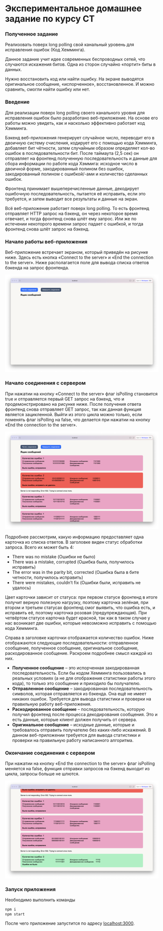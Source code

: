 # Экспериментальное домашнее задание по курсу СТ

### Полученное задание
Реализовать поверх long polling свой канальный уровень для исправления ошибок (Код Хемминга).  

Данное задание учит идее современных беспроводных сетей, что случаются искажения битов. 
Одна из сторон случайно «портит» биты в данных.  

Нужно восстановить код или найти ошибку. На экране выводятся оригинальное сообщение, «испорченное», восстановленное. 
И можно сравнить, смогли найти ошибку или нет.  

### Введение

Для реализации поверх long polling своего канального уровня для исправления ошибок было разработано веб-приложение. 
На основе его работы можно увидеть, как и насколько эффективно работает код Хэмминга.  

Бэкенд веб-приложения генерирует случайное число, переводит его в двоичную систему счисления, 
кодирует его с помощью кода Хэмминга, добавляет бит чётности, затем случайным образом определяет кол-во ошибок в 
последовательности бит. После таймаута (2,5 сек) он отправляет на фронтенд полученную последовательность и данные для 
сбора информации по работе кода Хэммига: исходное число в двоичной форме, закодированный полином без ошибок, 
закодированный полином с ошибкой/-ами и количество сделанных ошибок.  

Фронтенд принимает вышеперечисленные данные, декодирует ошибочную последовательность, пытается её исправить, 
если это требуется, и затем выводит все результаты и данные на экран.  

Всё веб-приложение работает поверх long polling. То есть фронтенд отправляет HTTP запрос на бэкенд, он через некоторое 
время отвечает, и тогда фронтенд снова шлёт ему запрос. Или же по истечении некоторого времени запрос падает с ошибкой,
и тогда фронтенд снова шлёт запрос на бэкенд.  

### Начало работы веб-приложения

Веб-приложение встречает экраном, который приведён на рисунке ниже. Здесь есть 
кнопка «Connect to the server» и «End the connection to the server». Ниже располагается поле для вывода 
списка ответов бэкенда на запрос фронтенда.

![Вид приложения](src/start.png)
                                    
### Начало соединения с сервером

При нажатии на кнопку «Connect to the server» флаг isPolling становится true и отправляется первый GET запрос на бэкенд,
что и продемонстрировано на рисунке ниже. После получения ответа фронтенд снова отправляет GET запрос, так как данная 
функция является зацикленной. Выйти из этого цикла можно только, если поменять флаг isPolling на false, что делается 
при нажатии на кнопку «End the connection to the server».  

![Консоль разработчика и запросы](src/process.png)

Подробнее рассмотрим, какую информацию предоставляет одна карточка из списка ответов. 
В заголовке виден статус обработки запроса. Всего их может быть 4:

+ There was no mistake (Ошибки не было)
+ There was a mistake, corrupted (Ошибка была, получилось исправить)
+ The error was in the parity bit, corrected (Ошибка была в бите четности, получилось исправить)
+ There were mistakes, couldn’t fix (Ошибки были, исправить не удалось)

Цвет карточки зависит от статуса: при первом статусе фронтенд в итоге получит верную полезную нагрузку, поэтому карточка 
зелёная, при втором и третьем статусах фронтенд смог выявить, что ошибка есть, и исправить её, поэтому карточка розовая 
(предупреждающая). При четвёртом статусе карточка будет красной, так как в таком случае у нас возникает две ошибки,
которые невозможно исправить с помощью кода Хемминга.  

Справа в заголовке карточки отображается количество ошибок. 
Ниже отображаются следующие последовательности: отправленное сообщение, полученное сообщение, оригинальное сообщение, 
раскодированное сообщение. Раскроем подробнее смысл каждой из них.   

+ **Полученное сообщение** – это испорченная закодированная последовательность. Если бы кодом Хемминга пользовались в 
реальных условиях (а не для отображения статистики работы этого кода), то только это сообщение и приходило бы получателю.
+ **Отправленное сообщение** – закодированная последовательность символов, которая отправляется из бэкенда. Она ещё не имеет 
никаких ошибок. Требуется для вывода статистики и проверки на правильную работу веб-приложения.
+ **Раскодированное сообщение** – последовательность, которую получил фронтенд после процесса декодирования сообщения. 
Это и есть данные, которые клиент должен получить от сервера.
+ **Оригинальное сообщение** – исходные данные, которые и требовалось отправить получателю без каких-либо искажений. 
В данном веб-приложении требуется для вывода статистики и проверки на правильную работу написанного алгоритма.  


### Окончание соединения с сервером
При нажатии на кнопку «End the connection to the server» флаг isPolling меняется на false, функция отправки запросов 
на бэкенд выходит из цикла, запросы больше не шлются.

![Конец работы приложения](src/end.png)

### Запуск приложения 
Необходимо выполнить команды
```
npm i
npm start
```
После чего приложение запустится по адресу [localhost:3000](http://localhost:3000).